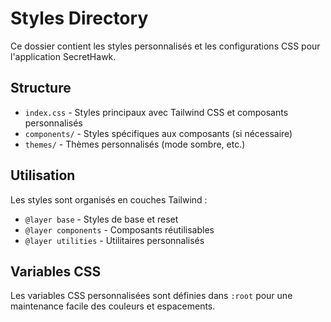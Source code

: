 # Styles Directory

Ce dossier contient les styles personnalisés et les configurations CSS pour l'application SecretHawk.

## Structure

- `index.css` - Styles principaux avec Tailwind CSS et composants personnalisés
- `components/` - Styles spécifiques aux composants (si nécessaire)
- `themes/` - Thèmes personnalisés (mode sombre, etc.)

## Utilisation

Les styles sont organisés en couches Tailwind :
- `@layer base` - Styles de base et reset
- `@layer components` - Composants réutilisables
- `@layer utilities` - Utilitaires personnalisés

## Variables CSS

Les variables CSS personnalisées sont définies dans `:root` pour une maintenance facile des couleurs et espacements.